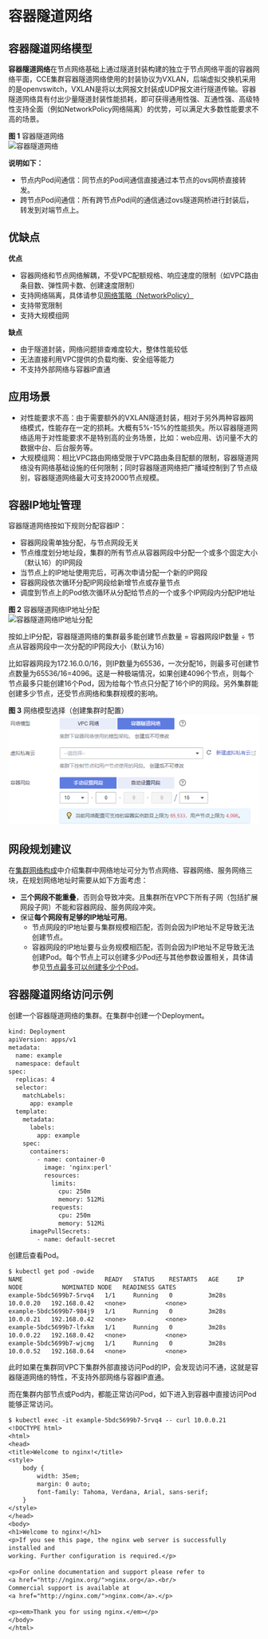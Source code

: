 # 容器隧道网络<a name="cce_10_0282"></a>

## 容器隧道网络模型<a name="section12281724511"></a>

**容器隧道网络**在节点网络基础上通过隧道封装构建的独立于节点网络平面的容器网络平面，CCE集群容器隧道网络使用的封装协议为VXLAN，后端虚拟交换机采用的是openvswitch，VXLAN是将以太网报文封装成UDP报文进行隧道传输。容器隧道网络具有付出少量隧道封装性能损耗，即可获得通用性强、互通性强、高级特性支持全面（例如NetworkPolicy网络隔离）的优势，可以满足大多数性能要求不高的场景。

**图 1**  容器隧道网络<a name="zh-cn_topic_0146398798_fig119421248102318"></a>  
![](figures/容器隧道网络.png "容器隧道网络")

**说明如下：**

-   节点内Pod间通信：同节点的Pod间通信直接通过本节点的ovs网桥直接转发。
-   跨节点Pod间通信：所有跨节点Pod间的通信通过ovs隧道网桥进行封装后，转发到对端节点上。

## 优缺点<a name="section207316301745"></a>

**优点**

-   容器网络和节点网络解耦，不受VPC配额规格、响应速度的限制（如VPC路由条目数、弹性网卡数、创建速度限制）
-   支持网络隔离，具体请参见[网络策略（NetworkPolicy）](网络策略（NetworkPolicy）.md)
-   支持带宽限制
-   支持大规模组网

**缺点**

-   由于隧道封装，网络问题排查难度较大，整体性能较低
-   无法直接利用VPC提供的负载均衡、安全组等能力
-   不支持外部网络与容器IP直通

## 应用场景<a name="section474217381446"></a>

-   对性能要求不高：由于需要额外的VXLAN隧道封装，相对于另外两种容器网络模式，性能存在一定的损耗。大概有5%-15%的性能损失。所以容器隧道网络适用于对性能要求不是特别高的业务场景，比如：web应用、访问量不大的数据中台、后台服务等。
-   大规模组网：相比VPC路由网络受限于VPC路由条目配额的限制，容器隧道网络没有网络基础设施的任何限制；同时容器隧道网络把广播域控制到了节点级别，容器隧道网络最大可支持2000节点规模。

## 容器IP地址管理<a name="section182851515105616"></a>

容器隧道网络按如下规则分配容器IP：

-   容器网段需单独分配，与节点网段无关
-   节点维度划分地址段，集群的所有节点从容器网段中分配一个或多个固定大小（默认16）的IP网段
-   当节点上的IP地址使用完后，可再次申请分配一个新的IP网段
-   容器网段依次循环分配IP网段给新增节点或存量节点
-   调度到节点上的Pod依次循环从分配给节点的一个或多个IP网段内分配IP地址

**图 2**  容器隧道网络IP地址分配<a name="fig964351910578"></a>  
![](figures/容器隧道网络IP地址分配.png "容器隧道网络IP地址分配")

按如上IP分配，容器隧道网络的集群最多能创建节点数量 = 容器网段IP数量 ÷ 节点从容器网段中一次分配的IP网段大小（默认为16）

比如容器网段为172.16.0.0/16，则IP数量为65536，一次分配16，则最多可创建节点数量为65536/16=4096。这是一种极端情况，如果创建4096个节点，则每个节点最多只能创建16个Pod，因为给每个节点只分配了16个IP的网段。另外集群能创建多少节点，还受节点网络和集群规模的影响。

**图 3**  网络模型选择（创建集群时配置）<a name="fig4482134263418"></a>  
![](figures/网络模型选择（创建集群时配置）.png "网络模型选择（创建集群时配置）")

## 网段规划建议<a name="section14586813191914"></a>

在[集群网络构成](网络概述.md#section1131733719195)中介绍集群中网络地址可分为节点网络、容器网络、服务网络三块，在规划网络地址时需要从如下方面考虑：

-   **三个网段不能重叠**，否则会导致冲突。且集群所在VPC下所有子网（包括扩展网段子网）不能和容器网段、服务网段冲突。
-   保证**每个网段有足够的IP地址可用**。
    -   节点网段的IP地址要与集群规模相匹配，否则会因为IP地址不足导致无法创建节点。
    -   容器网段的IP地址要与业务规模相匹配，否则会因为IP地址不足导致无法创建Pod。每个节点上可以创建多少Pod还与其他参数设置相关，具体请参见[节点最多可以创建多少个Pod](节点最多可以创建多少个Pod.md)。


## 容器隧道网络访问示例<a name="section10441454192410"></a>

创建一个容器隧道网络的集群。在集群中创建一个Deployment。

```
kind: Deployment
apiVersion: apps/v1
metadata:
  name: example
  namespace: default
spec:
  replicas: 4
  selector:
    matchLabels:
      app: example
  template:
    metadata:
      labels:
        app: example
    spec:
      containers:
        - name: container-0
          image: 'nginx:perl'
          resources:
            limits:
              cpu: 250m
              memory: 512Mi
            requests:
              cpu: 250m
              memory: 512Mi
      imagePullSecrets:
        - name: default-secret
```

创建后查看Pod。

```
$ kubectl get pod -owide
NAME                       READY   STATUS    RESTARTS   AGE     IP          NODE           NOMINATED NODE   READINESS GATES
example-5bdc5699b7-5rvq4   1/1     Running   0          3m28s   10.0.0.20   192.168.0.42   <none>           <none>
example-5bdc5699b7-984j9   1/1     Running   0          3m28s   10.0.0.21   192.168.0.42   <none>           <none>
example-5bdc5699b7-lfxkm   1/1     Running   0          3m28s   10.0.0.22   192.168.0.42   <none>           <none>
example-5bdc5699b7-wjcmg   1/1     Running   0          3m28s   10.0.0.52   192.168.0.64   <none>           <none>
```

此时如果在集群同VPC下集群外部直接访问Pod的IP，会发现访问不通，这就是容器隧道网络的特性，不支持外部网络与容器IP直通。

而在集群内部节点或Pod内，都能正常访问Pod，如下进入到容器中直接访问Pod能够正常访问。

```
$ kubectl exec -it example-5bdc5699b7-5rvq4 -- curl 10.0.0.21
<!DOCTYPE html>
<html>
<head>
<title>Welcome to nginx!</title>
<style>
    body {
        width: 35em;
        margin: 0 auto;
        font-family: Tahoma, Verdana, Arial, sans-serif;
    }
</style>
</head>
<body>
<h1>Welcome to nginx!</h1>
<p>If you see this page, the nginx web server is successfully installed and
working. Further configuration is required.</p>

<p>For online documentation and support please refer to
<a href="http://nginx.org/">nginx.org</a>.<br/>
Commercial support is available at
<a href="http://nginx.com/">nginx.com</a>.</p>

<p><em>Thank you for using nginx.</em></p>
</body>
</html>
```

